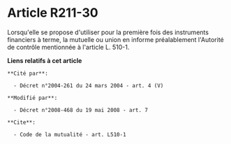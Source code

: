 # Article R211-30

Lorsqu'elle se propose d'utiliser pour la première fois des instruments financiers à terme, la mutuelle ou union en informe
préalablement l'Autorité de contrôle mentionnée à l'article L. 510-1.

**Liens relatifs à cet article**

	**Cité par**:

	  - Décret n°2004-261 du 24 mars 2004 - art. 4 (V)

	**Modifié par**:

	  - Décret n°2008-468 du 19 mai 2008 - art. 7

	**Cite**:

	  - Code de la mutualité - art. L510-1

